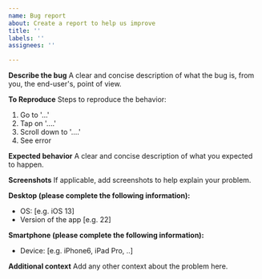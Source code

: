 ```yaml
---
name: Bug report
about: Create a report to help us improve
title: ''
labels: ''
assignees: ''

---
```


**Describe the bug**
A clear and concise description of what the bug is, from you, the end-user's, point of view.

**To Reproduce**
Steps to reproduce the behavior:
1. Go to '...'
2. Tap on '....'
3. Scroll down to '....'
4. See error

**Expected behavior**
A clear and concise description of what you expected to happen.

**Screenshots**
If applicable, add screenshots to help explain your problem.

**Desktop (please complete the following information):**
 - OS: [e.g. iOS 13]
 - Version of the app [e.g. 22]

**Smartphone (please complete the following information):**
 - Device: [e.g. iPhone6, iPad Pro, ..]

**Additional context**
Add any other context about the problem here.
